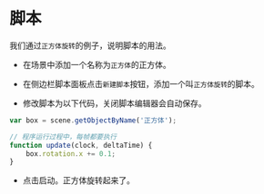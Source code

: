 # 脚本

我们通过`正方体旋转`的例子，说明脚本的用法。

* 在场景中添加一个名称为`正方体`的正方体。

* 在侧边栏脚本面板点击`新建脚本`按钮，添加一个叫`正方体旋转`的脚本。

* 修改脚本为以下代码，关闭脚本编辑器会自动保存。

```javascript
var box = scene.getObjectByName('正方体');

// 程序运行过程中，每帧都要执行
function update(clock, deltaTime) {
	box.rotation.x += 0.1;
}
```

* 点击启动。正方体旋转起来了。